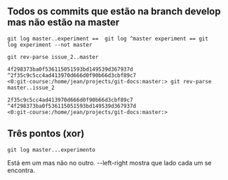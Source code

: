 Todos os commits que estão na branch develop mas não estão na master
--------------------------------------------------------------------

```
git log master..experiment ==  git log ^master experiment == git
log experiment --not master

```

```
git rev-parse issue_2..master

4f298373ba0f536115051593bd149539d367937d
^2f35c9c5cc4ad413970d666d0f90b66d3cbf89c7
<0:git-course:/home/jean/projects/git-docs:master:> git rev-parse master..issue_2

2f35c9c5cc4ad413970d666d0f90b66d3cbf89c7
^4f298373ba0f536115051593bd149539d367937d
<0:git-course:/home/jean/projects/git-docs:master:>

```


Três pontos (xor)
-----------------

```
git log master...experimento

```
Está em um mas não no outro. --left-right mostra que lado cada um
se encontra.

